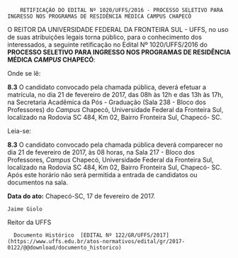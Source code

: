         RETIFICAÇÃO DO EDITAL Nº 1020/UFFS/2016 - PROCESSO SELETIVO PARA INGRESSO NOS PROGRAMAS DE RESIDÊNCIA MÉDICA CAMPUS CHAPECÓ  

O REITOR DA UNIVERSIDADE FEDERAL DA FRONTEIRA SUL - UFFS, no uso de suas atribuições legais torna público, para o conhecimento dos interessados, a seguinte retificação no Edital Nº 1020/UFFS/2016 do **PROCESSO SELETIVO PARA INGRESSO NOS PROGRAMAS DE RESIDÊNCIA MÉDICA *CAMPUS* CHAPECÓ**:

 Onde se lê:

 **8.3** O candidato convocado pela chamada pública, deverá efetuar a matrícula, no dia 21 de fevereiro de 2017, das 08h às 12h e das 13h às 17h, na Secretaria Acadêmica da Pós - Graduação (Sala 238 - Bloco dos Professores) do *Campus* Chapecó, Universidade Federal da Fronteira Sul, localizado na Rodovia SC 484, Km 02, Bairro Fronteira Sul, Chapecó- SC.

 Leia-se:

 **8.3** O candidato convocado pela chamada pública deverá comparecer no dia 21 de fevereiro de 2017, às 08 horas, na Sala 217 - Bloco dos Professores, *Campus* Chapecó, Universidade Federal da Fronteira Sul, localizado na Rodovia SC 484, Km 02, Bairro Fronteira Sul, Chapecó- SC. Após este horário não será permitida a entrada de candidatos ou documentos na sala.

  

   **Data do ato:** Chapecó-SC, 17 de fevereiro de 2017.   
 

    Jaime Giolo   
 Reitor da UFFS 

      Documento Histórico  [EDITAL Nº 122/GR/UFFS/2017](https://www.uffs.edu.br/atos-normativos/edital/gr/2017-0122/@@download/documento_historico)     
      